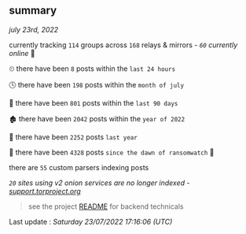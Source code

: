 
## summary
_july 23rd, 2022_

currently tracking `114` groups across `168` relays & mirrors - _`60` currently online_ 📡

⏲ there have been `8` posts within the `last 24 hours`

🕓 there have been `198` posts within the `month of july`

📅 there have been `801` posts within the `last 90 days`

🏚 there have been `2042` posts within the `year of 2022`

🚀 there have been `2252` posts `last year`

🦕 there have been `4328` posts `since the dawn of ransomwatch` 🐣

there are `55` custom parsers indexing posts

_`20` sites using v2 onion services are no longer indexed - [support.torproject.org](https://support.torproject.org/onionservices/v2-deprecation/)_

> see the project [README](https://github.com/jmousqueton/ransomwatch#readme) for backend technicals



Last update : _Saturday 23/07/2022 17:16:06 (UTC)_

